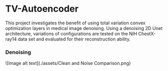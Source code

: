 # TV-Autoencoder

This project investigates the benefit of using total variation convex optimization layers in medical image denoising.
Using a denoising 2D Unet architecture, variations of configurations are tested on the NIH ChestX-ray14 data set and evaluated for their reconstruction ability. 



### Denoising
![Image alt text](./assets/Clean and Noise Comparison.png)

 